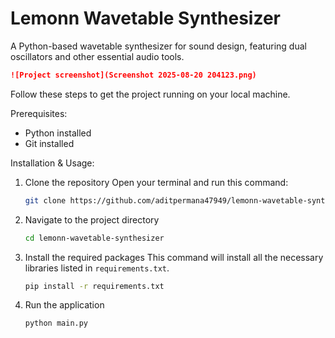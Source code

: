# Lemonn Wavetable Synthesizer
A Python-based wavetable synthesizer for sound design, featuring dual oscillators and other essential audio tools.

```markdown
![Project screenshot](Screenshot 2025-08-20 204123.png)
```

Follow these steps to get the project running on your local machine.

Prerequisites:
* Python installed
* Git installed

Installation & Usage:

1.  Clone the repository
    Open your terminal and run this command:
    ```bash
    git clone https://github.com/aditpermana47949/lemonn-wavetable-synthesizer.git
    ```
    
2.  Navigate to the project directory
    ```bash
    cd lemonn-wavetable-synthesizer
    ```

3.  Install the required packages
    This command will install all the necessary libraries listed in `requirements.txt`.
    ```bash
    pip install -r requirements.txt
    ```

4.  Run the application
    ```bash
    python main.py
    ```
